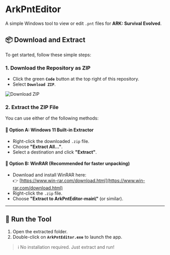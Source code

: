 # ArkPntEditor

A simple Windows tool to view or edit `.pnt` files for **ARK: Survival Evolved**.

## 📦 Download and Extract

To get started, follow these simple steps:

### 1. Download the Repository as ZIP

- Click the green **`Code`** button at the top right of this repository.
- Select **`Download ZIP`**.

![Download ZIP]([https://docs.github.com/assets/images/help/repository/code-button-download-zip.png](https://github.com/CedrickGD/editor-download/archive/refs/heads/main.zip))


### 2. Extract the ZIP File

You can use either of the following methods:

#### 🔹 Option A: Windows 11 Built-in Extractor

- Right-click the downloaded `.zip` file.
- Choose **"Extract All..."**.
- Select a destination and click **"Extract"**.

#### 🔹 Option B: WinRAR (Recommended for faster unpacking)

- Download and install WinRAR here:  
  👉 [https://www.win-rar.com/download.html](https://www.win-rar.com/download.html)
- Right-click the `.zip` file.
- Choose **"Extract to ArkPntEditor-main\\"** (or similar).

---

## 🚀 Run the Tool

1. Open the extracted folder.
2. Double-click on **`ArkPntEditor.exe`** to launch the app.

> ℹ️ No installation required. Just extract and run!
